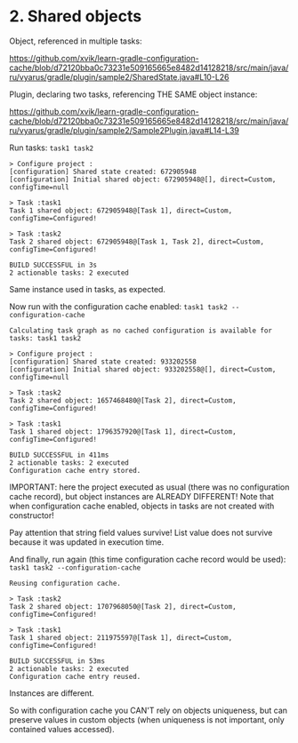 # 2. Shared objects

Object, referenced in multiple tasks:

https://github.com/xvik/learn-gradle-configuration-cache/blob/d72120bba0c73231e509165665e8482d14128218/src/main/java/ru/vyarus/gradle/plugin/sample2/SharedState.java#L10-L26

Plugin, declaring two tasks, referencing THE SAME object instance:

https://github.com/xvik/learn-gradle-configuration-cache/blob/d72120bba0c73231e509165665e8482d14128218/src/main/java/ru/vyarus/gradle/plugin/sample2/Sample2Plugin.java#L14-L39

Run tasks: `task1 task2`

```
> Configure project :
[configuration] Shared state created: 672905948
[configuration] Initial shared object: 672905948@[], direct=Custom, configTime=null

> Task :task1
Task 1 shared object: 672905948@[Task 1], direct=Custom, configTime=Configured!

> Task :task2
Task 2 shared object: 672905948@[Task 1, Task 2], direct=Custom, configTime=Configured!

BUILD SUCCESSFUL in 3s
2 actionable tasks: 2 executed
```

Same instance used in tasks, as expected.

Now run with the configuration cache enabled: `task1 task2 --configuration-cache`

```
Calculating task graph as no cached configuration is available for tasks: task1 task2

> Configure project :
[configuration] Shared state created: 933202558
[configuration] Initial shared object: 933202558@[], direct=Custom, configTime=null

> Task :task2
Task 2 shared object: 1657468480@[Task 2], direct=Custom, configTime=Configured!

> Task :task1
Task 1 shared object: 1796357920@[Task 1], direct=Custom, configTime=Configured!

BUILD SUCCESSFUL in 411ms
2 actionable tasks: 2 executed
Configuration cache entry stored.
```

IMPORTANT: here the project executed as usual (there was no configuration cache record),
but object instances are ALREADY DIFFERENT!
Note that when configuration cache enabled, objects in tasks are not created with constructor!

Pay attention that string field values survive! List value does not survive because it was updated
in execution time.

And finally, run again (this time configuration cache record would be used):  `task1 task2 --configuration-cache`

```
Reusing configuration cache.

> Task :task2
Task 2 shared object: 1707968050@[Task 2], direct=Custom, configTime=Configured!

> Task :task1
Task 1 shared object: 211975597@[Task 1], direct=Custom, configTime=Configured!

BUILD SUCCESSFUL in 53ms
2 actionable tasks: 2 executed
Configuration cache entry reused.
```

Instances are different.

So with configuration cache you CAN'T rely on objects uniqueness, but can preserve values in
custom objects (when uniqueness is not important, only contained values accessed).
